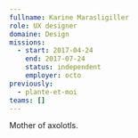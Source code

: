 ```yaml
---
fullname: Karine Marasligiller
role: UX designer
domaine: Design
missions:
  - start: 2017-04-24
    end: 2017-07-24
    status: independent
    employer: octo
previously:
  - plante-et-moi
teams: []
---
```

Mother of axolotls.